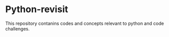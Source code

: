 # Python-revisit

This repository contanins codes and concepts relevant to python and code challenges.
